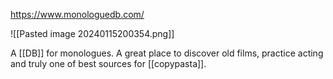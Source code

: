 https://www.monologuedb.com/

![[Pasted image 20240115200354.png]]

A [[DB]] for monologues. A great place to discover old films, practice acting and truly one of best sources for [[copypasta]].